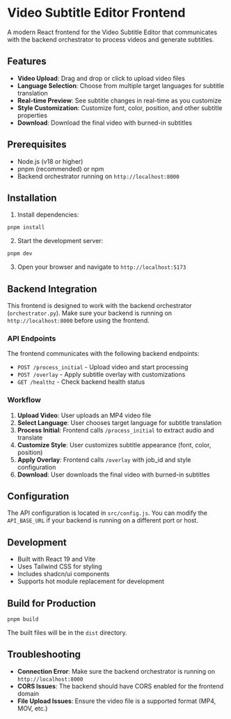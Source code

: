 # Video Subtitle Editor Frontend

A modern React frontend for the Video Subtitle Editor that communicates with the backend orchestrator to process videos and generate subtitles.

## Features

- **Video Upload**: Drag and drop or click to upload video files
- **Language Selection**: Choose from multiple target languages for subtitle translation
- **Real-time Preview**: See subtitle changes in real-time as you customize
- **Style Customization**: Customize font, color, position, and other subtitle properties
- **Download**: Download the final video with burned-in subtitles

## Prerequisites

- Node.js (v18 or higher)
- pnpm (recommended) or npm
- Backend orchestrator running on `http://localhost:8000`

## Installation

1. Install dependencies:

```bash
pnpm install
```

2. Start the development server:

```bash
pnpm dev
```

3. Open your browser and navigate to `http://localhost:5173`

## Backend Integration

This frontend is designed to work with the backend orchestrator (`orchestrator.py`). Make sure your backend is running on `http://localhost:8000` before using the frontend.

### API Endpoints

The frontend communicates with the following backend endpoints:

- `POST /process_initial` - Upload video and start processing
- `POST /overlay` - Apply subtitle overlay with customizations
- `GET /healthz` - Check backend health status

### Workflow

1. **Upload Video**: User uploads an MP4 video file
2. **Select Language**: User chooses target language for subtitle translation
3. **Process Initial**: Frontend calls `/process_initial` to extract audio and translate
4. **Customize Style**: User customizes subtitle appearance (font, color, position)
5. **Apply Overlay**: Frontend calls `/overlay` with job_id and style configuration
6. **Download**: User downloads the final video with burned-in subtitles

## Configuration

The API configuration is located in `src/config.js`. You can modify the `API_BASE_URL` if your backend is running on a different port or host.

## Development

- Built with React 19 and Vite
- Uses Tailwind CSS for styling
- Includes shadcn/ui components
- Supports hot module replacement for development

## Build for Production

```bash
pnpm build
```

The built files will be in the `dist` directory.

## Troubleshooting

- **Connection Error**: Make sure the backend orchestrator is running on `http://localhost:8000`
- **CORS Issues**: The backend should have CORS enabled for the frontend domain
- **File Upload Issues**: Ensure the video file is a supported format (MP4, MOV, etc.)
